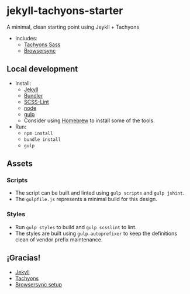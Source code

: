 # jekyll-tachyons-starter
A minimal, clean starting point using Jeykll + Tachyons

* Includes:
  * [Tachyons Sass](https://github.com/tachyons-css/tachyons-sass)
  * [Browsersync](https://www.browsersync.io/)

## Local development
* Install:
  * [Jekyll](http://jekyllrb.com/docs/installation/)
  * [Bundler](http://bundler.io/#getting-started)
  * [SCSS-Lint](https://github.com/brigade/scss-lint#installation)
  * [node](https://nodejs.org/download/)
  * [gulp](https://github.com/gulpjs/gulp/blob/master/docs/getting-started.md)
  * Consider using [Homebrew](http://brew.sh/) to install some of the tools.
* Run:
  * `npm install`
  * `bundle install`
  * `gulp`

## Assets

### Scripts
* The script can be built and linted using `gulp scripts` and `gulp jshint`.
* The `gulpfile.js` represents a minimal build for this design.

### Styles
* Run `gulp styles` to build and `gulp scsslint` to lint.
* The styles are built using `gulp-autoprefixer` to keep the definitions clean of vendor prefix maintenance.

## ¡Gracias!

* [Jekyll](http://jekyllrb.com/)
* [Tachyons](http://tachyons.io/)
* [Browsersync setup](https://github.com/shakyShane/jekyll-gulp-sass-browser-sync)